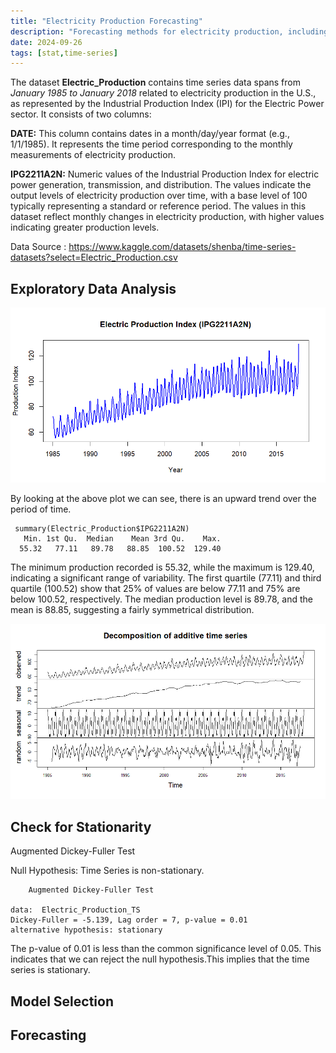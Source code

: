 ```yaml
---
title: "Electricity Production Forecasting"
description: "Forecasting methods for electricity production, including short-term, medium-term, and long-term approaches, and their relevance for managing renewable and non-renewable energy sources."
date: 2024-09-26
tags: [stat,time-series]
---
```



The dataset **Electric_Production** contains time series data spans from *January 1985 to January 2018* related to electricity production in the U.S., as represented by the Industrial Production Index (IPI) for the Electric Power sector. It consists of two columns:

**DATE:** This column contains dates in a month/day/year format (e.g., 1/1/1985). It represents the time period corresponding to the monthly measurements of electricity production.

**IPG2211A2N:** Numeric values of the Industrial Production Index for electric power generation, transmission, and distribution. The values indicate the output levels of electricity production over time, with a base level of 100 typically representing a standard or reference period. The values in this dataset reflect monthly changes in electricity production, with higher values indicating greater production levels.
 
Data Source : <https://www.kaggle.com/datasets/shenba/time-series-datasets?select=Electric_Production.csv>

## Exploratory Data Analysis

![](rplot2692402.png)

By looking at the above plot we can see, there is an upward trend over the period of time.



```output
 summary(Electric_Production$IPG2211A2N)
   Min. 1st Qu.  Median    Mean 3rd Qu.    Max. 
  55.32   77.11   89.78   88.85  100.52  129.40 
 ``` 

The minimum production recorded is 55.32, while the maximum is 129.40, indicating a significant range of variability. The first quartile (77.11) and third quartile (100.52) show that 25% of values are below 77.11 and 75% are below 100.52, respectively. The median production level is 89.78, and the mean is 88.85, suggesting a fairly symmetrical distribution.  

![Deseasonalized Electric Production Index (IPG2211A2N)](rplot2692403.png)


## Check for Stationarity

Augmented Dickey-Fuller Test

Null Hypothesis: Time Series is non-stationary.

```output
	Augmented Dickey-Fuller Test

data:  Electric_Production_TS
Dickey-Fuller = -5.139, Lag order = 7, p-value = 0.01
alternative hypothesis: stationary
```

The p-value of 0.01 is less than the common significance level of 0.05. This indicates that we can reject the null hypothesis.This implies that the time series is stationary.

<!-- ## Transform the Data

![](rplot2692404.png) -->


## Model Selection
## Forecasting